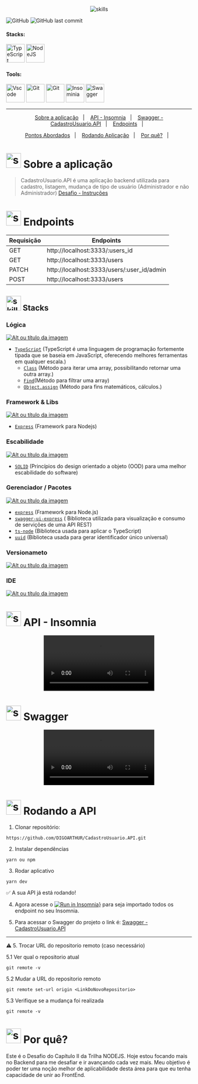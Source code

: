 <!-- VISUALIZAR NO VSCODE  CTRL + K  V -->

<!-- BADGES https://www.youtube.com/watch?v=cRoBt6AZgjc
https://dev.to/envoy_/150-badges-for-github-pnk

BUILD BADGES
https://shields.io
ICONS
https://simpleicons.org/?q=react
-->

<!--https://www.canva.com/  -->
<p align="center">
  <img  alt="skills"  src="https://user-images.githubusercontent.com/59892368/158034522-92c70ba1-bae7-46fc-b692-77b711eebda1.png">
</p> 




![GitHub](https://img.shields.io/github/license/DIGOARTHUR/CadastroUsuario.API)
![GitHub last commit](https://img.shields.io/github/last-commit/DIGOARTHUR/CadastroUsuario.API)


#### Stacks:
 <!------------------------------------STACKS-->
<p align="left">


 <a href="https://www.typescriptlang.org/"><img  alt="TypeScript"  width="50" height="50" src="https://user-images.githubusercontent.com/59892368/210762527-ae3afe1f-fe36-46a9-98ad-35dbae4d1adf.svg"><a/>
  <a href="https://nodejs.org/en/"><img  alt="NodeJS"  width="50" height="50" src="https://user-images.githubusercontent.com/59892368/225148464-81734ea0-e787-4397-bd49-312264335a58.svg"><a/>
  

</p>


 <!------------------------------------TOOLS-->
 #### Tools:
 <a href="https://code.visualstudio.com/"><img  alt="Vscode"  width="50" height="50" src="https://user-images.githubusercontent.com/59892368/223381414-d3066c8b-c3ee-4fae-943d-481857e88000.svg"><a/>
 <a href="https://git-scm.com/"><img  alt="Git"  width="50" height="50" src="https://user-images.githubusercontent.com/59892368/223381109-88617798-75ae-4f3a-bc4a-1210637f818c.svg"><a/>
  <a href="https://yarnpkg.com"><img  alt="Git"  width="50" height="50" src="https://user-images.githubusercontent.com/59892368/197615074-2e78b82c-b853-455c-8920-272cf1ce6399.svg"><a/>   <a href="https://insomnia.rest/download"><img  alt="Insominia"  width="50" height="50" src="https://user-images.githubusercontent.com/59892368/153734890-e39524d5-25a3-4b93-8621-78cf0951e501.svg"><a/>
 <a href="https://swagger.io"><img  alt="Swagger"  width="50" height="50" src="https://user-images.githubusercontent.com/59892368/158034668-9442e16e-f593-4605-ad74-697f19165f37.svg"><a/>


 


      

   
---
  <!------------------------------------SUMMARY-->   
 
  <p align="center">
  <a href="https://github.com/DIGOARTHUR/CadastroUsuario.API#--sobre-a-aplicação-">Sobre a aplicação</a>&nbsp;&nbsp;&nbsp;|&nbsp;&nbsp;&nbsp;
  <a href="https://github.com/DIGOARTHUR/CadastroUsuario.API#-api---insomnia"> API - Insomnia</a>&nbsp;&nbsp;&nbsp;|&nbsp;&nbsp;&nbsp;
  <a href="https://github.com/DIGOARTHUR/CadastroUsuario.API#-swagger"> Swagger - CadastroUsuario.API</a>&nbsp;&nbsp;&nbsp;|&nbsp;&nbsp;&nbsp;
  <a href="https://github.com/DIGOARTHUR/CadastroUsuario.API#-endpoints"> Endpoints</a>&nbsp;&nbsp;&nbsp;|&nbsp;&nbsp;&nbsp;
    </p> 
   <p align="center">
  <a href="https://github.com/DIGOARTHUR/CadastroUsuario.API#-pontos-abordados-">Pontos Abordados</a>&nbsp;&nbsp;&nbsp;|&nbsp;&nbsp;&nbsp;
  <a href="https://github.com/DIGOARTHUR/CadastroUsuario.API#-rodando-a-api">Rodando Aplicação</a>&nbsp;&nbsp;&nbsp;|&nbsp;&nbsp;&nbsp;
  <a href="https://github.com/DIGOARTHUR/CadastroUsuario.API#-por-quê--">Por quê?</a>&nbsp;&nbsp;&nbsp;|&nbsp;&nbsp;&nbsp; 
</p> 

  
  
  
 
  <!------------------------------------DESCRIPTION -->  
# <img  alt="skills"  width="40" height="40" src="https://user-images.githubusercontent.com/59892368/148622497-164365e8-f6b0-4f40-bc75-a0ed4da6059b.png">  Sobre a aplicação <!---write here : talk a little about project: what's does, example.  -->
> CadastroUsuario.API é uma aplicação backend utilizada para cadastro, listagem, mudança de tipo de usuário (Administrador e não Administrador) [Desafio - Instruções](https://www.notion.so/Desafio-01-Introdu-o-ao-SOLID-3b9be286fac0482ca3b275473ddd2d72)


  

<!-- ENDPOINTS--> 
 # <img  alt="skills"  width="40" height="40" src="https://user-images.githubusercontent.com/59892368/154178428-61812598-6d7e-42a6-a7da-2c6c581e6ebe.png"> Endpoints<!---write here : EndPoints  -->
  
<div align="center">  
 
  

<!-- --> 
| Requisição | Endpoints|
|------------|--------------------------------------------|
|     GET    | http://localhost:3333/:users_id            |
|     GET    | http://localhost:3333/users                |
|    PATCH   | http://localhost:3333/users/:user_id/admin |
|    POST    | http://localhost:3333/users                |
  
</div> 



<!------------------------------------LIST: STACKS , LIBS & TOOLS-->

## <img  alt="skills"  width="40" height="40" src="https://user-images.githubusercontent.com/59892368/197614534-e12fb94a-b5cf-44ff-8d57-debad7299b0b.png"> Stacks <!---write here: learned concepts; -->

### Lógica 
  <a href="https://devdigoarthur.notion.site/Map-a87c73417a064372b122bf448f4c6ed4"> ![Alt ou título da imagem](https://img.shields.io/badge/-TypeScript-/?logo=TypeScript&logoColor=white&color=informational)<a/>
   * [`TypeScript`](https://developer.mozilla.org/pt-BR/docs/Web/JavaScript/Reference/Global_Objects/Map) (TypeScript é uma linguagem de programação fortemente tipada que se baseia em JavaScript, oferecendo melhores ferramentas em qualquer escala.)
     * [`Class`](https://developer.mozilla.org/pt-BR/docs/Web/JavaScript/Reference/Global_Objects/Map) (Método para iterar uma array, possibilitando retornar uma outra array.)
     * [`Find`](https://blog.betrybe.com/javascript/javascript-filter/)(Método para filtrar uma array)
     * [`Object.assign`](https://www.w3schools.com/js/js_math.asp) (Método para fins matemáticos, cálculos.)
      
 ### Framework & Libs
   
<a href=""> ![Alt ou título da imagem](https://img.shields.io/badge/-NodeJS-/?logo=Node.JS&logoColor=white&color=green)<a/> 
  * [`Express`](https://reactjs.org/docs/components-and-props.html) (Framework para Nodejs)
   
  
### Escabilidade
<a href=""> ![Alt ou título da imagem](https://img.shields.io/badge/-SOLID-/?logo=&logoColor=white&color=red)<a/> 
   * [`SOLID`](https://www.npmjs.com/package/express) (Princípios do design orientado a objeto (OOD) para uma melhor escabilidade do software)
 

### Gerenciador / Pacotes
<a href="https://yarnpkg.com"> ![Alt ou título da imagem](https://img.shields.io/badge/-Yarn-/?logo=Yarn&logoColor=white&color=blue)<a/> 
   * [`express`](https://www.npmjs.com/package/express) (Framework para Node.js)
   * [`swagger-ui-express`](https://www.npmjs.com/package/swagger-ui-express) ( Biblioteca utilizada para visualização e consumo de servições de uma API REST)
   * [`ts-node`](https://www.npmjs.com/package/ts-node) (Biblioteca usada para aplicar o TypeScript)
   * [`uuid`](https://www.npmjs.com/package/uuid) (Biblioteca usada para gerar identificador único universal)
   
   
  ### Versionameto
 <a href="https://git-scm.com"> ![Alt ou título da imagem](https://img.shields.io/badge/-Git-/?logo=Git&logoColor=white&color=red)<a/> 
 ### IDE
 <a href="https://code.visualstudio.com"> ![Alt ou título da imagem](https://img.shields.io/badge/-VisualStudioCode-/?logo=VisualStudioCode&logoColor=white&color=informational)<a/>  

   
   
 # <img  alt="skills"  width="40" height="40" src="https://user-images.githubusercontent.com/59892368/153734890-e39524d5-25a3-4b93-8621-78cf0951e501.svg"> API - Insomnia<!---write here : Run Code - Insominia Demonstration-->

<p align="center">
  <video  alt="gif_"  src="https://user-images.githubusercontent.com/59892368/158037966-3a9a3ffd-4533-4dab-a3e9-6643f29be11b.mp4"></video>
  </p>   
  
  # <img  alt="skills"  width="40" height="40" src="https://user-images.githubusercontent.com/59892368/158034668-9442e16e-f593-4605-ad74-697f19165f37.svg"> Swagger<!---write here : Swagger-->
  
   <p align="center">
  <video  alt="gif_"  src="https://user-images.githubusercontent.com/59892368/158040826-45e466d3-7544-4cd9-8123-2a3ac99be6ae.mp4"></video>
  </p>   



 
 # <img  alt="skills"  width="40" height="40" src="https://user-images.githubusercontent.com/59892368/142216697-dd93272c-c614-4664-9d63-c4e4dfc3e0f3.gif"> Rodando a API
 


1. Clonar repositório:

```
https://github.com/DIGOARTHUR/CadastroUsuario.API.git
```

2. Instalar dependências

```
yarn ou npm
```

3. Rodar aplicativo

```
yarn dev
```
✅ A sua API já está rodando!
  
4. Agora acesse o [![Run in Insomnia}](https://insomnia.rest/images/run.svg)](https://insomnia.rest/run/?label=Chapter%20II%20-%20Desafio%2001&uri=https%3A%2F%2Fraw.githubusercontent.com%2FDIGOARTHUR%2FCadastroUsuario.API%2Fmain%2FJSON_Insomnia%2FCadastroUsuario.API_Insomnia.json) para seja importado todos os endpoint no seu Insomnia.

5. Para acessar o Swagger do projeto o link é: [Swagger - CadastroUsuario.API](http://localhost:3333/api-docs/#/)

  ---
  
:warning: 5. Trocar URL do repositorio remoto (caso necessário)

  5.1 Ver qual o repositorio atual
```
git remote -v
```
  5.2 Mudar a URL do repositorio remoto
```
git remote set-url origin <LinkDoNovoRepositorio>
```
  5.3 Verifique se a mudança foi realizada
```
git remote -v
```
  
 # <img  alt="skills"  width="40" height="40" src="https://user-images.githubusercontent.com/59892368/148622627-c1eaa513-ca90-49e2-b5b8-c11d369becef.png"> Por quê?  <!---write here : motivation that led to created ; why did you do this program?   -->
 Este é o Desafio do Capítulo II da Trilha NODEJS. Hoje estou focando mais no Backend para me desafiar e ir avançando cada vez mais. Meu objetivo é poder ter uma noção melhor de aplicabilidade desta área para que eu tenha capacidade de unir ao FrontEnd.
  
  <!--[@Rocketseat](https://github.com/Rocketseat)--> 
 
<!--[Notion](https://devdigoarthur.notion.site/ReactJS-93c2209743ad43dcb4e813a4dc93da05) -->

 
